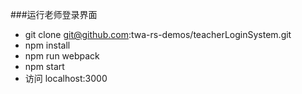 ###运行老师登录界面
* git clone git@github.com:twa-rs-demos/teacherLoginSystem.git
* npm install
* npm run webpack
* npm start
* 访问 localhost:3000